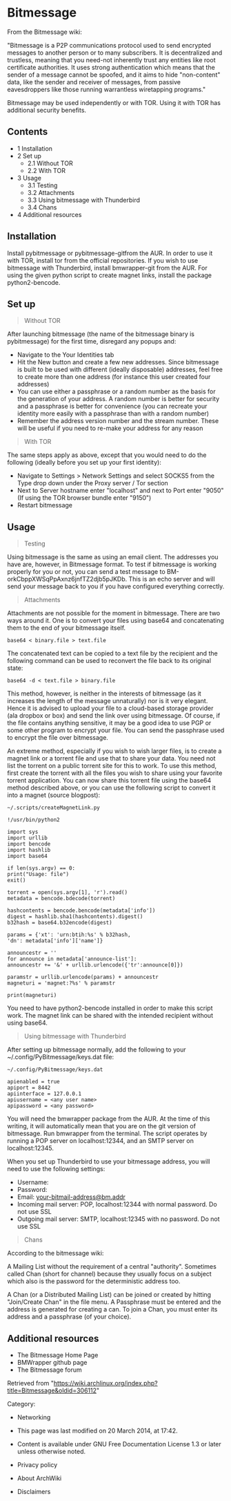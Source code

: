 Bitmessage
==========

From the Bitmessage wiki:

"Bitmessage is a P2P communications protocol used to send encrypted
messages to another person or to many subscribers. It is decentralized
and trustless, meaning that you need-not inherently trust any entities
like root certificate authorities. It uses strong authentication which
means that the sender of a message cannot be spoofed, and it aims to
hide "non-content" data, like the sender and receiver of messages, from
passive eavesdroppers like those running warrantless wiretapping
programs."

Bitmessage may be used independently or with TOR. Using it with TOR has
additional security benefits.

Contents
--------

-   1 Installation
-   2 Set up
    -   2.1 Without TOR
    -   2.2 With TOR
-   3 Usage
    -   3.1 Testing
    -   3.2 Attachments
    -   3.3 Using bitmessage with Thunderbird
    -   3.4 Chans
-   4 Additional resources

Installation
------------

Install pybitmessage or pybitmessage-gitfrom the AUR. In order to use it
with TOR, install tor from the official repositories. If you wish to use
bitmessage with Thunderbird, install bmwrapper-git from the AUR. For
using the given python script to create magnet links, install the
package python2-bencode.

Set up
------

> Without TOR

After launching bitmessage (the name of the bitmessage binary is
pybitmessage) for the first time, disregard any popups and:

-   Navigate to the Your Identities tab
-   Hit the New button and create a few new addresses. Since bitmessage
    is built to be used with different (ideally disposable) addresses,
    feel free to create more than one address (for instance this user
    created four addresses)
-   You can use either a passphrase or a random number as the basis for
    the generation of your address. A random number is better for
    security and a passphrase is better for convenience (you can
    recreate your identity more easily with a passphrase than with a
    random number)
-   Remember the address version number and the stream number. These
    will be useful if you need to re-make your address for any reason

> With TOR

The same steps apply as above, except that you would need to do the
following (ideally before you set up your first identity):

-   Navigate to Settings > Network Settings and select SOCKS5 from the
    Type drop down under the Proxy server / Tor section
-   Next to Server hostname enter "localhost" and next to Port enter
    "9050" (If using the TOR browser bundle enter "9150")
-   Restart bitmessage

Usage
-----

> Testing

Using bitmessage is the same as using an email client. The addresses you
have are, however, in Bitmessage format. To test if bitmessage is
working properly for you or not, you can send a test message to
BM-orkCbppXWSqPpAxnz6jnfTZ2djb5pJKDb. This is an echo server and will
send your message back to you if you have configured everything
correctly.

> Attachments

Attachments are not possible for the moment in bitmessage. There are two
ways around it. One is to convert your files using base64 and
concatenating them to the end of your bitmessage itself.

    base64 < binary.file > text.file

The concatenated text can be copied to a text file by the recipient and
the following command can be used to reconvert the file back to its
original state:

    base64 -d < text.file > binary.file

This method, however, is neither in the interests of bitmessage (as it
increases the length of the message unnaturally) nor is it very elegant.
Hence it is advised to upload your file to a cloud-based storage
provider (ala dropbox or box) and send the link over using bitmessage.
Of course, if the file contains anything sensitive, it may be a good
idea to use PGP or some other program to encrypt your file. You can send
the passphrase used to encrypt the file over bitmessage.

An extreme method, especially if you wish to wish larger files, is to
create a magnet link or a torrent file and use that to share your data.
You need not list the torrent on a public torrent site for this to work.
To use this method, first create the torrent with all the files you wish
to share using your favorite torrent application. You can now share this
torrent file using the base64 method described above, or you can use the
following script to convert it into a magnet (source blogpost):

    ~/.scripts/createMagnetLink.py

    !/usr/bin/python2

    import sys
    import urllib
    import bencode
    import hashlib
    import base64

    if len(sys.argv) == 0:
    print("Usage: file")
    exit()

    torrent = open(sys.argv[1], 'r').read()
    metadata = bencode.bdecode(torrent)

    hashcontents = bencode.bencode(metadata['info'])
    digest = hashlib.sha1(hashcontents).digest()
    b32hash = base64.b32encode(digest)

    params = {'xt': 'urn:btih:%s' % b32hash,
    'dn': metadata['info']['name']}

    announcestr = ''
    for announce in metadata['announce-list']:
    announcestr += '&' + urllib.urlencode({'tr':announce[0]})

    paramstr = urllib.urlencode(params) + announcestr
    magneturi = 'magnet:?%s' % paramstr

    print(magneturi)

You need to have python2-bencode installed in order to make this script
work. The magnet link can be shared with the intended recipient without
using base64.

> Using bitmessage with Thunderbird

After setting up bitmessage normally, add the following to your
~/.config/PyBitmessage/keys.dat file:

    ~/.config/PyBitmessage/keys.dat

    apienabled = true
    apiport = 8442
    apiinterface = 127.0.0.1
    apiusername = <any user name> 
    apipassword = <any password>

You will need the bmwrapper package from the AUR. At the time of this
writing, it will automatically mean that you are on the git version of
bitmessage. Run bmwrapper from the terminal. The script operates by
running a POP server on localhost:12344, and an SMTP server on
localhost:12345.

When you set up Thunderbird to use your bitmessage address, you will
need to use the following settings:

-   Username: <whatever you set in your keys.dat file earlier>
-   Password: <whatever you set in your keys.dat file earlier>
-   Email: <your-bitmail-address@bm.addr>
-   Incoming mail server: POP, localhost:12344 with normal password. Do
    not use SSL
-   Outgoing mail server: SMTP, localhost:12345 with no password. Do not
    use SSL

> Chans

According to the bitmessage wiki:

A Mailing List without the requirement of a central "authority".
Sometimes called Chan (short for channel) because they usually focus on
a subject which also is the password for the deterministic address too.

A Chan (or a Distributed Mailing List) can be joined or created by
hitting "Join/Create Chan" in the file menu. A Passphrase must be
entered and the address is generated for creating a can. To join a Chan,
you must enter its address and a passphrase (of your choice).

Additional resources
--------------------

-   The Bitmessage Home Page
-   BMWrapper github page
-   The Bitmessage forum

Retrieved from
"https://wiki.archlinux.org/index.php?title=Bitmessage&oldid=306112"

Category:

-   Networking

-   This page was last modified on 20 March 2014, at 17:42.
-   Content is available under GNU Free Documentation License 1.3 or
    later unless otherwise noted.
-   Privacy policy
-   About ArchWiki
-   Disclaimers
